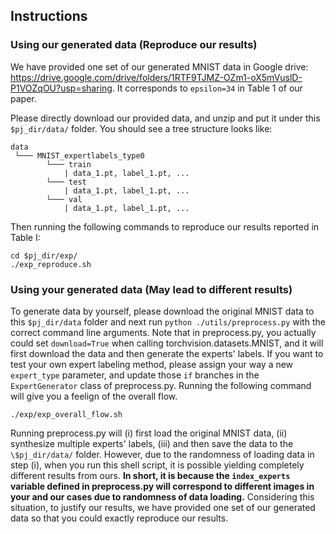 ## Instructions


### Using our generated data (Reproduce our results)

We have provided one set of our generated MNIST data in Google drive: https://drive.google.com/drive/folders/1RTF9TJMZ-OZm1-oX5mVuslD-P1VOZqOU?usp=sharing. It corresponds to ```epsilon=34``` in Table 1 of our paper. 

Please directly download our provided data, and unzip and put it under this ```$pj_dir/data/``` folder. You should see a tree structure looks like:


```
data
 └─── MNIST_expertlabels_type0
        └─── train
            | data_1.pt, label_1.pt, ...
        └─── test
            | data_1.pt, label_1.pt, ...
        └─── val
            | data_1.pt, label_1.pt, ...
```

Then running the following commands to reproduce our results reported in Table I:

```
cd $pj_dir/exp/
./exp_reproduce.sh
```

### Using your generated data (May lead to different results)

To generate data by yourself, please download the original MNIST data to this ```$pj_dir/data``` folder and next run ```python ./utils/preprocess.py``` with the correct command line arguments. Note that in preprocess.py, you actually could set ```download=True``` when calling torchvision.datasets.MNIST, and it will first download the data and then generate the experts' labels. If you want to test your own expert labeling method, please assign your way a new ```expert_type``` parameter, and update those ```if``` branches in the ```ExpertGenerator``` class of preprocess.py. Running the following command will give you a feelign of the overall flow.

```
./exp/exp_overall_flow.sh
```

Running preprocess.py will (i) first load the original MNIST data, (ii) synthesize multiple experts' labels, (iii) and then save the data to the ```\$pj_dir/data/``` folder. However, due to the randomness of loading data in step (i), when you run this shell script, it is possible yielding completely different results from ours. **In short, it is because the ```index_experts``` variable defined in preprocess.py will correspond to different images in your and our cases due to randomness of data loading.** Considering this situation, to justify our results, we have provided one set of our generated data so that you could exactly reproduce our results. 
